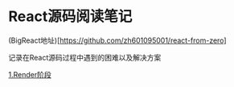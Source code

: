 # React源码阅读笔记

(BigReact地址)[https://github.com/zh601095001/react-from-zero]

记录在React源码过程中遇到的困难以及解决方案

[1.Render阶段](./架构篇/Render阶段)